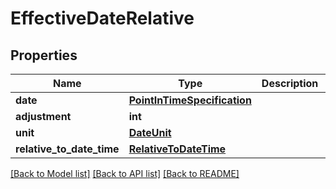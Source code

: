# EffectiveDateRelative


## Properties
Name | Type | Description | Notes
------------ | ------------- | ------------- | -------------
**date** | [**PointInTimeSpecification**](PointInTimeSpecification.md) |  | [optional] 
**adjustment** | **int** |  | [optional] 
**unit** | [**DateUnit**](DateUnit.md) |  | [optional] 
**relative_to_date_time** | [**RelativeToDateTime**](RelativeToDateTime.md) |  | [optional] 

[[Back to Model list]](../README.md#documentation-for-models) [[Back to API list]](../README.md#documentation-for-api-endpoints) [[Back to README]](../README.md)


